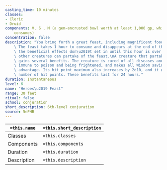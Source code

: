 ```yaml
---
casting_time: 10 minutes
classes:
- Cleric
- Druid
components: V, S , M (a gem-encrusted bowl worth at least 1,000 gp, which the spell
    consumes)
concentration: false
description: "You bring forth a great feast, including magnificent food and drink.\
    \ The feast takes 1 hour to consume and disappears at the end of that time, and\
    \ the beneficial effects don\u2019t set in until this hour is over. Up to twelve\
    \ other creatures can partake of the feast.\nA creature that partakes of the feast\
    \ gains several benefits. The creature is cured of all diseases and poison, becomes\
    \ immune to poison and being frightened, and makes all Wisdom saving throws with\
    \ advantage. Its hit point maximum also increases by 2d10, and it gains the same\
    \ number of hit points. These benefits last for 24 hours."
duration: Instantaneous
level: 6
name: "Heroes\u2019 Feast"
range: 30 feet
ritual: false
school: conjuration
short_description: 6th-level conjuration
source: 5ePHB
---
```


| `=this.name` | `=this.short_description` |
| ------------ | ------------------------- |
| Classes      | `=this.classes`           |
| Components   | `=this.components`        |
| Duration     | `=this.duration`          |
| Description  | `=this.description`       |